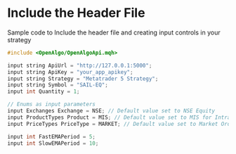 # Include the Header File

Sample code to Include the header file and creating input controls in your strategy

```cpp
#include <OpenAlgo/OpenAlgoApi.mqh>

input string ApiUrl = "http://127.0.0.1:5000";
input string ApiKey = "your_app_apikey";
input string Strategy = "Metatrader 5 Strategy";
input string Symbol = "SAIL-EQ";
input int Quantity = 1;

// Enums as input parameters
input Exchanges Exchange = NSE; // Default value set to NSE Equity
input ProductTypes Product = MIS; // Default value set to MIS for Intraday Square off
input PriceTypes PriceType = MARKET; // Default value set to Market Order

input int FastEMAPeriod = 5;
input int SlowEMAPeriod = 10;
```
